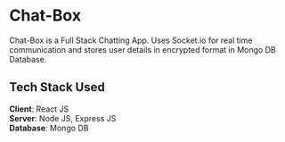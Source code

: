 # Chat-Box
Chat-Box is a Full Stack Chatting App. Uses Socket.io for real time communication and stores user details in encrypted format in Mongo DB Database.

## Tech Stack Used
**Client**: React JS <br/>
**Server**: Node JS, Express JS <br/>
**Database**: Mongo DB <br/>
